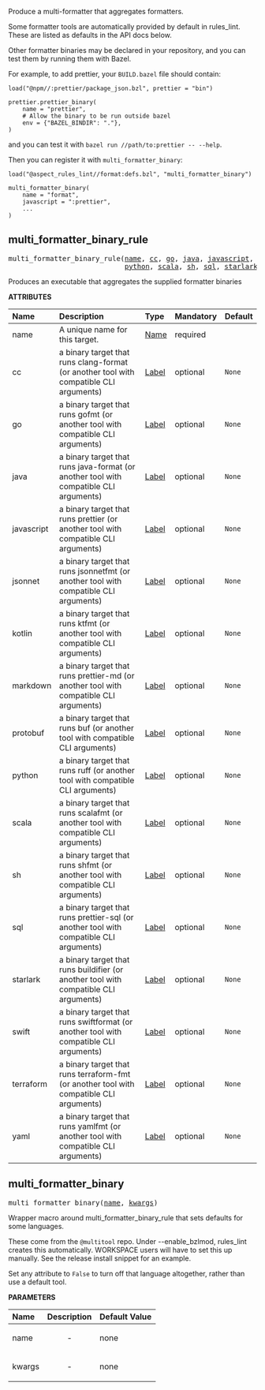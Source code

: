 <!-- Generated with Stardoc: http://skydoc.bazel.build -->

Produce a multi-formatter that aggregates formatters.

Some formatter tools are automatically provided by default in rules_lint.
These are listed as defaults in the API docs below.

Other formatter binaries may be declared in your repository, and you can test them by running
them with Bazel.

For example, to add prettier, your `BUILD.bazel` file should contain:

```
load("@npm//:prettier/package_json.bzl", prettier = "bin")

prettier.prettier_binary(
    name = "prettier",
    # Allow the binary to be run outside bazel
    env = {"BAZEL_BINDIR": "."},
)
```

and you can test it with `bazel run //path/to:prettier -- --help`.

Then you can register it with `multi_formatter_binary`:

```
load("@aspect_rules_lint//format:defs.bzl", "multi_formatter_binary")

multi_formatter_binary(
    name = "format",
    javascript = ":prettier",
    ...
)
```


<a id="multi_formatter_binary_rule"></a>

## multi_formatter_binary_rule

<pre>
multi_formatter_binary_rule(<a href="#multi_formatter_binary_rule-name">name</a>, <a href="#multi_formatter_binary_rule-cc">cc</a>, <a href="#multi_formatter_binary_rule-go">go</a>, <a href="#multi_formatter_binary_rule-java">java</a>, <a href="#multi_formatter_binary_rule-javascript">javascript</a>, <a href="#multi_formatter_binary_rule-jsonnet">jsonnet</a>, <a href="#multi_formatter_binary_rule-kotlin">kotlin</a>, <a href="#multi_formatter_binary_rule-markdown">markdown</a>, <a href="#multi_formatter_binary_rule-protobuf">protobuf</a>,
                            <a href="#multi_formatter_binary_rule-python">python</a>, <a href="#multi_formatter_binary_rule-scala">scala</a>, <a href="#multi_formatter_binary_rule-sh">sh</a>, <a href="#multi_formatter_binary_rule-sql">sql</a>, <a href="#multi_formatter_binary_rule-starlark">starlark</a>, <a href="#multi_formatter_binary_rule-swift">swift</a>, <a href="#multi_formatter_binary_rule-terraform">terraform</a>, <a href="#multi_formatter_binary_rule-yaml">yaml</a>)
</pre>

Produces an executable that aggregates the supplied formatter binaries

**ATTRIBUTES**


| Name  | Description | Type | Mandatory | Default |
| :------------- | :------------- | :------------- | :------------- | :------------- |
| <a id="multi_formatter_binary_rule-name"></a>name |  A unique name for this target.   | <a href="https://bazel.build/concepts/labels#target-names">Name</a> | required |  |
| <a id="multi_formatter_binary_rule-cc"></a>cc |  a binary target that runs clang-format (or another tool with compatible CLI arguments)   | <a href="https://bazel.build/concepts/labels">Label</a> | optional | <code>None</code> |
| <a id="multi_formatter_binary_rule-go"></a>go |  a binary target that runs gofmt (or another tool with compatible CLI arguments)   | <a href="https://bazel.build/concepts/labels">Label</a> | optional | <code>None</code> |
| <a id="multi_formatter_binary_rule-java"></a>java |  a binary target that runs java-format (or another tool with compatible CLI arguments)   | <a href="https://bazel.build/concepts/labels">Label</a> | optional | <code>None</code> |
| <a id="multi_formatter_binary_rule-javascript"></a>javascript |  a binary target that runs prettier (or another tool with compatible CLI arguments)   | <a href="https://bazel.build/concepts/labels">Label</a> | optional | <code>None</code> |
| <a id="multi_formatter_binary_rule-jsonnet"></a>jsonnet |  a binary target that runs jsonnetfmt (or another tool with compatible CLI arguments)   | <a href="https://bazel.build/concepts/labels">Label</a> | optional | <code>None</code> |
| <a id="multi_formatter_binary_rule-kotlin"></a>kotlin |  a binary target that runs ktfmt (or another tool with compatible CLI arguments)   | <a href="https://bazel.build/concepts/labels">Label</a> | optional | <code>None</code> |
| <a id="multi_formatter_binary_rule-markdown"></a>markdown |  a binary target that runs prettier-md (or another tool with compatible CLI arguments)   | <a href="https://bazel.build/concepts/labels">Label</a> | optional | <code>None</code> |
| <a id="multi_formatter_binary_rule-protobuf"></a>protobuf |  a binary target that runs buf (or another tool with compatible CLI arguments)   | <a href="https://bazel.build/concepts/labels">Label</a> | optional | <code>None</code> |
| <a id="multi_formatter_binary_rule-python"></a>python |  a binary target that runs ruff (or another tool with compatible CLI arguments)   | <a href="https://bazel.build/concepts/labels">Label</a> | optional | <code>None</code> |
| <a id="multi_formatter_binary_rule-scala"></a>scala |  a binary target that runs scalafmt (or another tool with compatible CLI arguments)   | <a href="https://bazel.build/concepts/labels">Label</a> | optional | <code>None</code> |
| <a id="multi_formatter_binary_rule-sh"></a>sh |  a binary target that runs shfmt (or another tool with compatible CLI arguments)   | <a href="https://bazel.build/concepts/labels">Label</a> | optional | <code>None</code> |
| <a id="multi_formatter_binary_rule-sql"></a>sql |  a binary target that runs prettier-sql (or another tool with compatible CLI arguments)   | <a href="https://bazel.build/concepts/labels">Label</a> | optional | <code>None</code> |
| <a id="multi_formatter_binary_rule-starlark"></a>starlark |  a binary target that runs buildifier (or another tool with compatible CLI arguments)   | <a href="https://bazel.build/concepts/labels">Label</a> | optional | <code>None</code> |
| <a id="multi_formatter_binary_rule-swift"></a>swift |  a binary target that runs swiftformat (or another tool with compatible CLI arguments)   | <a href="https://bazel.build/concepts/labels">Label</a> | optional | <code>None</code> |
| <a id="multi_formatter_binary_rule-terraform"></a>terraform |  a binary target that runs terraform-fmt (or another tool with compatible CLI arguments)   | <a href="https://bazel.build/concepts/labels">Label</a> | optional | <code>None</code> |
| <a id="multi_formatter_binary_rule-yaml"></a>yaml |  a binary target that runs yamlfmt (or another tool with compatible CLI arguments)   | <a href="https://bazel.build/concepts/labels">Label</a> | optional | <code>None</code> |


<a id="multi_formatter_binary"></a>

## multi_formatter_binary

<pre>
multi_formatter_binary(<a href="#multi_formatter_binary-name">name</a>, <a href="#multi_formatter_binary-kwargs">kwargs</a>)
</pre>

Wrapper macro around multi_formatter_binary_rule that sets defaults for some languages.

These come from the `@multitool` repo.
Under --enable_bzlmod, rules_lint creates this automatically.
WORKSPACE users will have to set this up manually. See the release install snippet for an example.

Set any attribute to `False` to turn off that language altogether, rather than use a default tool.

**PARAMETERS**


| Name  | Description | Default Value |
| :------------- | :------------- | :------------- |
| <a id="multi_formatter_binary-name"></a>name |  <p align="center"> - </p>   |  none |
| <a id="multi_formatter_binary-kwargs"></a>kwargs |  <p align="center"> - </p>   |  none |


